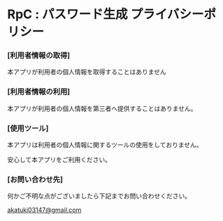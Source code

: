 # RpC : パスワード生成 プライバシーポリシー

### [利用者情報の取得]

本アプリが利用者の個人情報を取得することはありません

### [利用者情報の利用]

本アプリが利用者の個人情報を第三者へ提供することはありません。

### [使用ツール]
本アプリは利用者の個人情報に関するツールの使用をしておりません。

安心して本アプリをご利用ください。

### [お問い合わせ先]

何かご不明な点がございましたら下記までお問い合わせください。

akatuki03147@gmail.com
